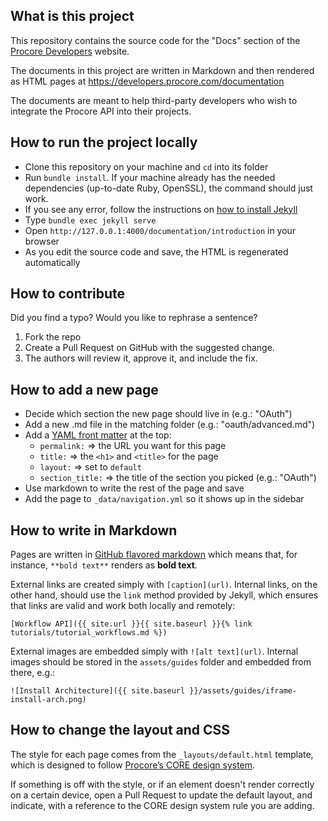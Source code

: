 ## What is this project

This repository contains the source code for the "Docs" section of the
[Procore Developers](https://developers.procore.com) website.

The documents in this project are written in Markdown and then rendered as
HTML pages at https://developers.procore.com/documentation

The documents are meant to help third-party developers who wish to integrate
the Procore API into their projects.

## How to run the project locally

- Clone this repository on your machine and `cd` into its folder
- Run `bundle install`. If your machine already has the needed dependencies (up-to-date Ruby, OpenSSL), the command should just work.
- If you see any error, follow the instructions on [how to install Jekyll](https://jekyllrb.com/docs/installation/)
- Type `bundle exec jekyll serve`
- Open `http://127.0.0.1:4000/documentation/introduction` in your browser
- As you edit the source code and save, the HTML is regenerated automatically

## How to contribute

Did you find a typo? Would you like to rephrase a sentence?

1. Fork the repo
1. Create a Pull Request on GitHub with the suggested change.
1. The authors will review it, approve it, and include the fix.

## How to add a new page

- Decide which section the new page should live in (e.g.: "OAuth")
- Add a new .md file in the matching folder (e.g.: "oauth/advanced.md")
- Add a [YAML front matter](https://jekyllrb.com/docs/front-matter/) at the top:
    - `permalink:` => the URL you want for this page
    - `title:` => the `<h1>` and `<title>` for the page
    - `layout:` => set to `default`
    - `section_title:` => the title of the section you picked (e.g.: "OAuth")
- Use markdown to write the rest of the page and save
- Add the page to `_data/navigation.yml` so it shows up in the sidebar

## How to write in Markdown

Pages are written in [GitHub flavored markdown](https://github.github.com/gfm/)
which means that, for instance, `**bold text**` renders as **bold text**.

External links are created simply with `[caption](url)`. Internal links, on
the other hand, should use the `link` method provided by Jekyll, which ensures
that links are valid and work both locally and remotely:

```
[Workflow API]({{ site.url }}{{ site.baseurl }}{% link tutorials/tutorial_workflows.md %})
````

External images are embedded simply with `![alt text](url)`. Internal images
should be stored in the `assets/guides` folder and embedded from there, e.g.:

```
![Install Architecture]({{ site.baseurl }}/assets/guides/iframe-install-arch.png)
```

## How to change the layout and CSS

The style for each page comes from the `_layouts/default.html` template,
which is designed to follow [Procore’s CORE design system](https://core.procore.com).

If something is off with the style, or if an element doesn't render correctly
on a certain device, open a Pull Request to update the default layout, and
indicate, with a reference to the CORE design system rule you are adding.






